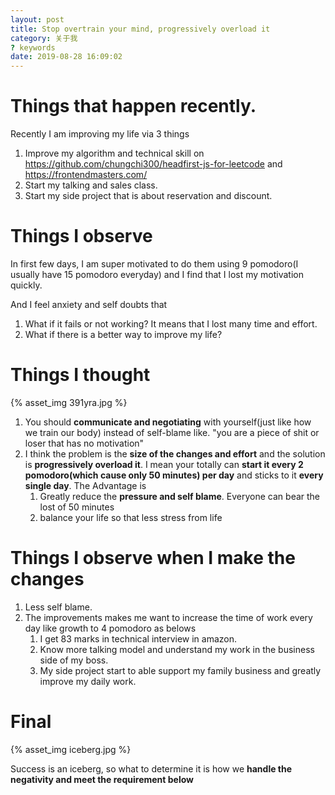 ```yaml
---
layout: post
title: Stop overtrain your mind, progressively overload it
category: 关于我
? keywords
date: 2019-08-28 16:09:02
---
```


# Things that happen recently.
Recently I am improving my life via 3 things

1. Improve my algorithm and technical skill on https://github.com/chungchi300/headfirst-js-for-leetcode and https://frontendmasters.com/
2. Start my talking and sales class.
3. Start my side project that is about reservation and discount.
   

# Things I observe

In first few days, I am super motivated to do them using 9 pomodoro(I usually have 15 pomodoro everyday) and I find that I lost my motivation quickly.

And I feel anxiety and self doubts that 
   1. What if it fails or not working? It means that I lost many time and effort.
   2. What if there is a better way to improve my life?

# Things I thought

{% asset_img 391yra.jpg %}

1. You should **communicate and negotiating** with yourself(just like how we train our body) instead of self-blame like. "you are a piece of shit or loser that has no motivation"
2. I think the problem is the **size of the changes and effort** and the solution is **progressively overload it**. I mean your totally can **start it every 2 pomodoro(which cause only 50 minutes) per day** and sticks to it **every single day**. The Advantage is 
    1. Greatly reduce the **pressure and self blame**. Everyone can bear the lost of 50 minutes
    2. balance your life so that less stress from life

# Things I observe when I make the changes
1. Less self blame.
2. The improvements makes me want to increase the time of work every day like growth to 4 pomodoro as belows
   1. I get 83 marks in technical interview in amazon.
   2. Know more talking model and understand my work in the business side of my boss.
   3. My side project start to able support my family business and greatly improve my daily work.

# Final
{% asset_img iceberg.jpg %}

Success is an iceberg, so what to determine it is how we **handle the negativity and meet the requirement below**